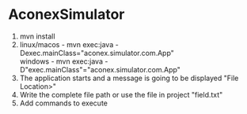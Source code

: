 # AconexSimulator

1. mvn install
2.  linux/macos     - mvn exec:java -Dexec.mainClass="aconex.simulator.com.App"  
    windows         - mvn exec:java -D"exec.mainClass"="aconex.simulator.com.App"  
3. The application starts and a message is going to be displayed "File Location>"
4. Write the complete file path or use the file in project "field.txt"
5. Add commands to execute
